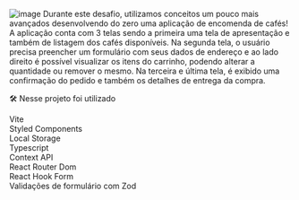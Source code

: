 ![image](https://user-images.githubusercontent.com/107967510/216332277-cbae7802-ac1e-45e5-9e09-3180af5f191a.png)
Durante este desafio, utilizamos conceitos um pouco mais avançados desenvolvendo do zero uma aplicação de encomenda de cafés! A aplicação conta com 3 telas sendo a primeira uma tela de apresentação e também de listagem dos cafés disponíveis. Na segunda tela, o usuário precisa preencher um formulário com seus dados de endereço e ao lado direito é possível visualizar os itens do carrinho, podendo alterar a quantidade ou remover o mesmo. Na terceira e última tela, é exibido uma confirmação do pedido e também os detalhes de entrega da compra.

🛠️ Nesse projeto foi utilizado  

Vite  
Styled Components  
Local Storage  
Typescript  
Context API  
React Router Dom  
React Hook Form  
Validações de formulário com Zod  
